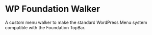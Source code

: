 # WP Foundation Walker

A custom menu walker to make the standard WordPress Menu system compatible with the Foundation TopBar.